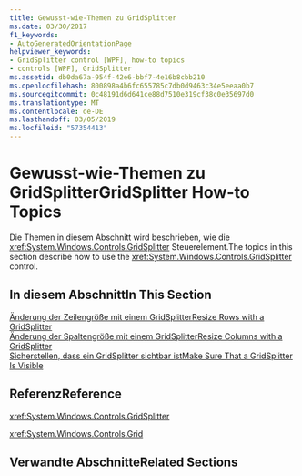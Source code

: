 ```yaml
---
title: Gewusst-wie-Themen zu GridSplitter
ms.date: 03/30/2017
f1_keywords:
- AutoGeneratedOrientationPage
helpviewer_keywords:
- GridSplitter control [WPF], how-to topics
- controls [WPF], GridSplitter
ms.assetid: db0da67a-954f-42e6-bbf7-4e16b8cbb210
ms.openlocfilehash: 800898a4b6fc655785c7db0d9463c34e5eeaa0b7
ms.sourcegitcommit: 0c48191d6d641ce88d7510e319cf38c0e35697d0
ms.translationtype: MT
ms.contentlocale: de-DE
ms.lasthandoff: 03/05/2019
ms.locfileid: "57354413"
---
```

# <a name="gridsplitter-how-to-topics"></a><span data-ttu-id="3eafb-102">Gewusst-wie-Themen zu GridSplitter</span><span class="sxs-lookup"><span data-stu-id="3eafb-102">GridSplitter How-to Topics</span></span>
<span data-ttu-id="3eafb-103">Die Themen in diesem Abschnitt wird beschrieben, wie die <xref:System.Windows.Controls.GridSplitter> Steuerelement.</span><span class="sxs-lookup"><span data-stu-id="3eafb-103">The topics in this section describe how to use the <xref:System.Windows.Controls.GridSplitter> control.</span></span>  
  
## <a name="in-this-section"></a><span data-ttu-id="3eafb-104">In diesem Abschnitt</span><span class="sxs-lookup"><span data-stu-id="3eafb-104">In This Section</span></span>  
 [<span data-ttu-id="3eafb-105">Änderung der Zeilengröße mit einem GridSplitter</span><span class="sxs-lookup"><span data-stu-id="3eafb-105">Resize Rows with a GridSplitter</span></span>](how-to-resize-rows-with-a-gridsplitter.md)  
 [<span data-ttu-id="3eafb-106">Änderung der Spaltengröße mit einem GridSplitter</span><span class="sxs-lookup"><span data-stu-id="3eafb-106">Resize Columns with a GridSplitter</span></span>](how-to-resize-columns-with-a-gridsplitter.md)  
 [<span data-ttu-id="3eafb-107">Sicherstellen, dass ein GridSplitter sichtbar ist</span><span class="sxs-lookup"><span data-stu-id="3eafb-107">Make Sure That a GridSplitter Is Visible</span></span>](how-to-make-sure-that-a-gridsplitter-is-visible.md)  
  
## <a name="reference"></a><span data-ttu-id="3eafb-108">Referenz</span><span class="sxs-lookup"><span data-stu-id="3eafb-108">Reference</span></span>  
 <xref:System.Windows.Controls.GridSplitter>  
  
 <xref:System.Windows.Controls.Grid>  
  
## <a name="related-sections"></a><span data-ttu-id="3eafb-109">Verwandte Abschnitte</span><span class="sxs-lookup"><span data-stu-id="3eafb-109">Related Sections</span></span>
